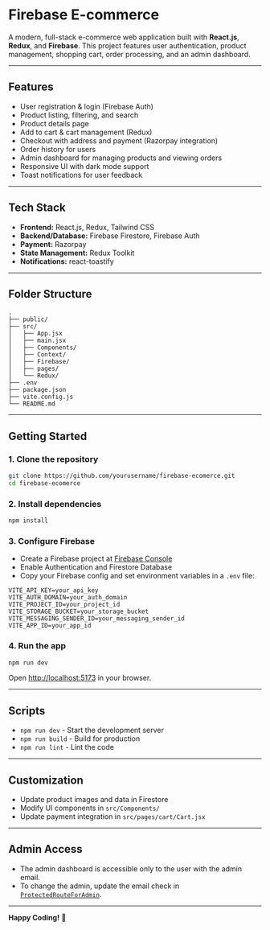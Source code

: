 # Firebase E-commerce

A modern, full-stack e-commerce web application built with **React.js**, **Redux**, and **Firebase**. This project features user authentication, product management, shopping cart, order processing, and an admin dashboard.

---

## Features

- User registration & login (Firebase Auth)
- Product listing, filtering, and search
- Product details page
- Add to cart & cart management (Redux)
- Checkout with address and payment (Razorpay integration)
- Order history for users
- Admin dashboard for managing products and viewing orders
- Responsive UI with dark mode support
- Toast notifications for user feedback

---

## Tech Stack

- **Frontend:** React.js, Redux, Tailwind CSS
- **Backend/Database:** Firebase Firestore, Firebase Auth
- **Payment:** Razorpay
- **State Management:** Redux Toolkit
- **Notifications:** react-toastify

---

## Folder Structure

```
.
├── public/
├── src/
│   ├── App.jsx
│   ├── main.jsx
│   ├── Components/
│   ├── Context/
│   ├── Firebase/
│   ├── pages/
│   └── Redux/
├── .env
├── package.json
├── vite.config.js
└── README.md
```

---

## Getting Started

### 1. Clone the repository

```sh
git clone https://github.com/yourusername/firebase-ecomerce.git
cd firebase-ecomerce
```

### 2. Install dependencies

```sh
npm install
```

### 3. Configure Firebase

- Create a Firebase project at [Firebase Console](https://console.firebase.google.com/)
- Enable Authentication and Firestore Database
- Copy your Firebase config and set environment variables in a `.env` file:

```
VITE_API_KEY=your_api_key
VITE_AUTH_DOMAIN=your_auth_domain
VITE_PROJECT_ID=your_project_id
VITE_STORAGE_BUCKET=your_storage_bucket
VITE_MESSAGING_SENDER_ID=your_messaging_sender_id
VITE_APP_ID=your_app_id
```

### 4. Run the app

```sh
npm run dev
```

Open [http://localhost:5173](http://localhost:5173) in your browser.

---

## Scripts

- `npm run dev` - Start the development server
- `npm run build` - Build for production
- `npm run lint` - Lint the code

---

## Customization

- Update product images and data in Firestore
- Modify UI components in `src/Components/`
- Update payment integration in `src/pages/cart/Cart.jsx`

---

## Admin Access

- The admin dashboard is accessible only to the user with the admin email.
- To change the admin, update the email check in [`ProtectedRouteForAdmin`](src/App.jsx).

---

**Happy Coding!** 🚀
